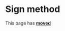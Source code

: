 # Sign method

This page has [**moved**](https://lib-docs.delphidabbler.com/Fractions/0/API/TFraction-Sign)